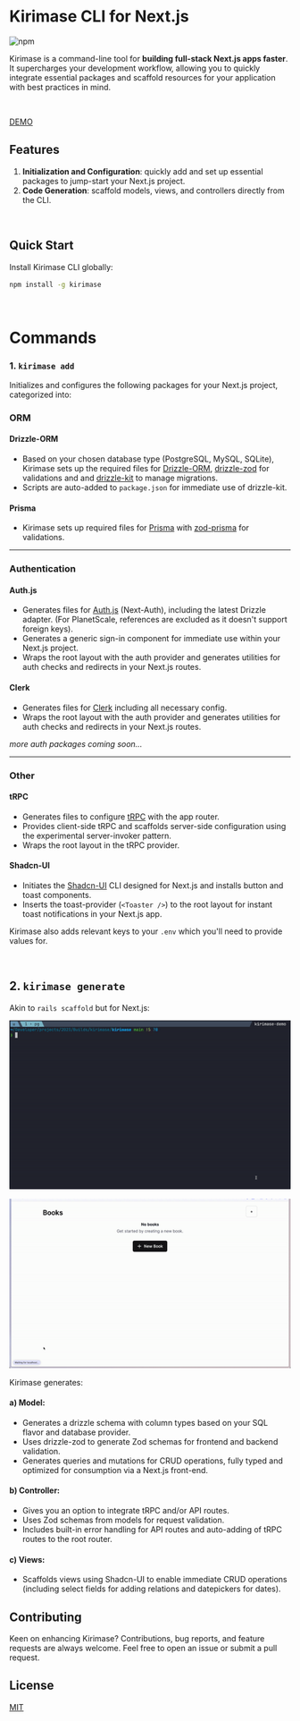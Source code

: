 # Kirimase CLI for Next.js

![npm](https://img.shields.io/npm/v/kirimase?style=flat-square)

Kirimase is a command-line tool for **building full-stack Next.js apps faster**. It supercharges your development workflow, allowing you to quickly integrate essential packages and scaffold resources for your application with best practices in mind.

<br />

[DEMO](https://www.loom.com/share/cb329939c83b4c9eb6a56abfd2638bd4?sid=6d902fcc-3ef6-4436-bf7d-9d0c2943812f)

## Features

1. **Initialization and Configuration**: quickly add and set up essential packages to jump-start your Next.js project.
2. **Code Generation**: scaffold models, views, and controllers directly from the CLI.

<br />

## Quick Start

Install Kirimase CLI globally:

```bash
npm install -g kirimase
```

<br />

# Commands

### 1. `kirimase add`

Initializes and configures the following packages for your Next.js project, categorized into:

### ORM

#### Drizzle-ORM

- Based on your chosen database type (PostgreSQL, MySQL, SQLite), Kirimase sets up the required files for [Drizzle-ORM](https://github.com/drizzle-team/drizzle-orm), [drizzle-zod](https://github.com/drizzle-team/drizzle-orm/blob/main/drizzle-zod/README.md) for validations and and [drizzle-kit](https://github.com/drizzle-team/drizzle-kit-mirror) to manage migrations.
- Scripts are auto-added to `package.json` for immediate use of drizzle-kit.

#### Prisma

- Kirimase sets up required files for [Prisma](https://github.com/prisma/prisma) with [zod-prisma](https://github.com/CarterGrimmeisen/zod-prisma) for validations.

---

### Authentication

#### Auth.js

- Generates files for [Auth.js](https://github.com/nextauthjs/next-auth) (Next-Auth), including the latest Drizzle adapter. (For PlanetScale, references are excluded as it doesn't support foreign keys).
- Generates a generic sign-in component for immediate use within your Next.js project.
- Wraps the root layout with the auth provider and generates utilities for auth checks and redirects in your Next.js routes.

#### Clerk

- Generates files for [Clerk](https://github.com/clerkinc/javascript) including all necessary config.
- Wraps the root layout with the auth provider and generates utilities for auth checks and redirects in your Next.js routes.

_more auth packages coming soon..._

---

### Other

#### tRPC

- Generates files to configure [tRPC](https://github.com/trpc/trpc) with the app router.
- Provides client-side tRPC and scaffolds server-side configuration using the experimental server-invoker pattern.
- Wraps the root layout in the tRPC provider.

#### Shadcn-UI

- Initiates the [Shadcn-UI](https://github.com/shadcn-ui/ui) CLI designed for Next.js and installs button and toast components.
- Inserts the toast-provider (`<Toaster />`) to the root layout for instant toast notifications in your Next.js app.

Kirimase also adds relevant keys to your `.env` which you'll need to provide values for.

<br />

## 2. `kirimase generate`

Akin to `rails scaffold` but for Next.js:

![](https://github.com/nicoalbanese/gifs_for_demos/blob/main/gif_generate_script_1.gif?raw=true)

![](https://github.com/nicoalbanese/gifs_for_demos/blob/main/gif_generate_script_2.gif?raw=true)

Kirimase generates:

#### a) Model:

- Generates a drizzle schema with column types based on your SQL flavor and database provider.
- Uses drizzle-zod to generate Zod schemas for frontend and backend validation.
- Generates queries and mutations for CRUD operations, fully typed and optimized for consumption via a Next.js front-end.

#### b) Controller:

- Gives you an option to integrate tRPC and/or API routes.
- Uses Zod schemas from models for request validation.
- Includes built-in error handling for API routes and auto-adding of tRPC routes to the root router.

#### c) Views:

- Scaffolds views using Shadcn-UI to enable immediate CRUD operations (including select fields for adding relations and datepickers for dates).

## Contributing

Keen on enhancing Kirimase? Contributions, bug reports, and feature requests are always welcome. Feel free to open an issue or submit a pull request.

## License

[MIT](LICENSE)
